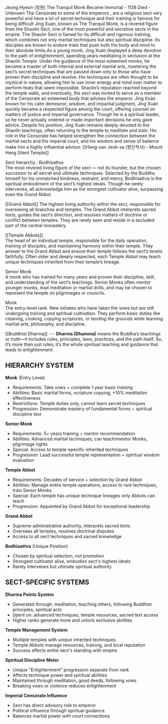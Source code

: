 Jeong Hyeon (정현) The Tranquil Monk
Became Immortal - 1138
Died - Unknown
The Censorate to some of the emperors , are a religious sect very powerful and have a lot of secret technique and their training is famous for being difficult
Jìng Xuán, known as The Tranquil Monk, is a revered figure from the Shaolin Sect, one of the most powerful and secretive sects in the empire. The Shaolin Sect is famed for its difficult and rigorous training, which combines not only martial techniques but also spiritual discipline. Its disciples are known to endure trials that push both the body and mind to their absolute limits.As a young monk, Jìng Xuán displayed a deep devotion to the path of enlightenment, spending years meditating in seclusion at the Shaolin Temple. Under the guidance of the most esteemed monks, he became a master of both internal and external martial arts, mastering the sect’s secret techniques that are passed down only to those who have proven their discipline and resolve. His techniques are often thought to be mystical in nature, allowing him to use inner energy and mind over matter to perform feats that seem impossible. Shaolin’s reputation reached beyond the temple walls, and eventually, the sect was invited to serve as a member of the Censorate an esteemed body that advises the emperor. Jìng Xuán known for his calm demeanor, wisdom, and impartial judgment, Jìng Xuán quickly became a respected figure among the court, offering counsel on matters of justice and imperial governance. Though he is a spiritual leader, so he never actually ordered or made important decisions he only gave advice. Despite his position, Jìng Xuán remains deeply devoted to the Shaolin teachings, often returning to the temple to meditate and train. His role in the Censorate has helped strengthen the connection between the martial sects and the imperial court, and his wisdom and sense of balance make him a highly influential advisor.
[[Hang-san Jeok-sa (항산적사) - Mount Heng Silent Temple]]


Sect hierarchy :
Bodhisattva  
The most revered living figure of the sect — not its founder, but the chosen successor to all secret and ultimate techniques. Selected by the Buddha himself for his unmatched kindness, restraint, and mercy, Bodhisattva is the spiritual embodiment of the sect’s highest ideals. Though he rarely intervenes, all acknowledge him as the strongest cultivator alive, surpassing even the Grand Abbot. 

[[Grand Abbot]]
The highest living authority within the sect, responsible for overseeing all branches and temples. The Grand Abbot interprets sacred texts, guides the sect’s direction, and resolves matters of doctrine or conflict between temples. They are rarely seen and reside in a secluded part of the central monastery.

[[Temple Abbots]]  
The head of an individual temple, responsible for the daily operation, training of disciples, and maintaining harmony within their temple. They answer to the Grand Abbot and ensure their temple follows the sect’s tenets faithfully. Often older and deeply respected, each Temple Abbot may teach unique techniques inherited from their temple’s lineage.

Senior Monk  
A monk who has trained for many years and proven their discipline, skill, and understanding of the sect’s teachings. Senior Monks often mentor younger monks, lead meditation or martial drills, and may be chosen to represent the temple on pilgrimages or councils.

Monk  
The entry-level rank. New initiates who have taken the vows but are still undergoing training and spiritual cultivation. They perform basic duties like cleaning, cooking, copying scriptures, or tending the grounds while learning martial arts, philosophy, and discipline.


[[Buddhist Dharma]] --- **Dharma (Dhamma)** means the Buddha’s teachings or truth—it includes rules, principles, laws, practices, and the path itself. So, it’s more than just rules; it’s the whole spiritual teaching and guidance that leads to enlightenment.

## **HIERARCHY SYSTEM**

**Monk** (Entry Level)
- Requirements: Take vows + complete 1 year basic training
- Abilities: Basic martial forms, scripture copying, +10% meditation effectiveness
- Restrictions: Temple duties only, cannot learn secret techniques
- Progression: Demonstrate mastery of fundamental forms + spiritual discipline test

**Senior Monk**
- Requirements: 5+ years training + mentor recommendation
- Abilities: Advanced martial techniques, can teach/mentor Monks, pilgrimage rights
- Special: Access to temple-specific inherited techniques
- Progression: Lead successful temple representation + spiritual wisdom evaluation

**Temple Abbot**
- Requirements: Decades of service + selection by Grand Abbot
- Abilities: Manage entire temple operations, access to rare techniques, train Senior Monks
- Special: Each temple has unique technique lineages only Abbots can teach
- Progression: Appointed by Grand Abbot for exceptional leadership

**Grand Abbot**
- Supreme administrative authority, interprets sacred texts
- Oversees all temples, resolves doctrinal disputes
- Access to all sect techniques and sacred knowledge

**Bodhisattva** (Unique Position)
- Chosen by spiritual selection, not promotion
- Strongest cultivator alive, embodies sect's highest ideals
- Rarely intervenes but ultimate spiritual authority

## **SECT-SPECIFIC SYSTEMS**

**Dharma Points System**
- Generated through: meditation, teaching others, following Buddhist principles, spiritual acts
- Spent on: advanced techniques, temple resources, sacred text access
- Higher ranks generate more and unlock exclusive abilities

**Temple Management System**
- Multiple temples with unique inherited techniques
- Temple Abbots manage resources, training, and local reputation
- Success affects entire sect's standing with empire

**Spiritual Discipline Meter**
- Unique "Enlightenment" progression separate from rank
- Affects technique power and spiritual abilities
- Maintained through meditation, good deeds, following vows
- Breaking vows or violence reduces enlightenment

**Imperial Censorate Influence**
- Sect has direct advisory role to emperor
- Political influence through spiritual guidance
- Balances martial power with court connections